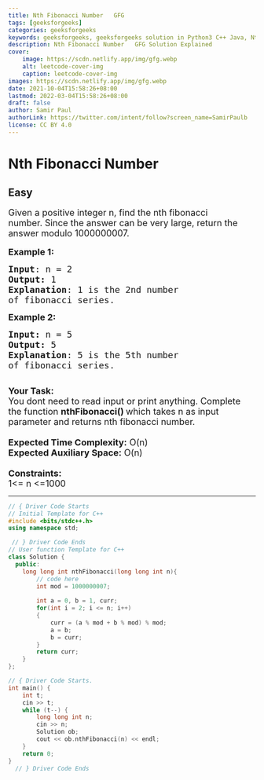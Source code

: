 ```yaml
---
title: Nth Fibonacci Number   GFG
tags: [geeksforgeeks]
categories: geeksforgeeks
keywords: geeksforgeeks, geeksforgeeks solution in Python3 C++ Java, Nth Fibonacci Number - GFG solution
description: Nth Fibonacci Number   GFG Solution Explained
cover:
    image: https://scdn.netlify.app/img/gfg.webp
    alt: leetcode-cover-img
    caption: leetcode-cover-img
images: https://scdn.netlify.app/img/gfg.webp
date: 2021-10-04T15:58:26+08:00
lastmod: 2022-03-04T15:58:26+08:00
draft: false
author: Samir Paul
authorLink: https://twitter.com/intent/follow?screen_name=SamirPaulb
license: CC BY 4.0
---
```



# Nth Fibonacci Number
## Easy 
<div class="problem-statement">
                <p></p><p><span style="font-size:18px">Given a positive integer n, find the nth fibonacci number.&nbsp;Since the answer can be very large, return&nbsp;the answer modulo 1000000007.</span><br>
<br>
<span style="font-size:18px"><strong>Example 1:</strong></span></p>

<pre><span style="font-size:18px"><strong>Input</strong>: n = 2
<strong>Output:</strong>&nbsp;1&nbsp;
<strong>Explanation</strong>: 1 is the 2nd number
of fibonacci series.</span>
</pre>

<p><span style="font-size:18px"><strong>Example 2:</strong></span></p>

<pre><span style="font-size:18px"><strong>Input: </strong>n = 5
<strong>Output:&nbsp;</strong>5
<strong>Explanation</strong>: 5 is the 5th number
of fibonacci series.
</span></pre>

<p><br>
<span style="font-size:18px"><strong>Your Task:&nbsp;&nbsp;</strong><br>
You dont need to read input or print anything. Complete the function <strong>nthFibonacci()&nbsp;</strong>which takes n&nbsp;as input parameter and returns nth fibonacci number.<br>
<br>
<strong>Expected Time Complexity:</strong> O(n)<br>
<strong>Expected Auxiliary Space:</strong> O(n)<br>
<br>
<strong>Constraints:</strong><br>
1&lt;= n&nbsp;&lt;=1000</span></p>
 <p></p>
            </div>

---




```cpp
// { Driver Code Starts
// Initial Template for C++
#include <bits/stdc++.h>
using namespace std;

 // } Driver Code Ends
// User function Template for C++
class Solution {
  public:
    long long int nthFibonacci(long long int n){
        // code here
        int mod = 1000000007;
        
        int a = 0, b = 1, curr;
        for(int i = 2; i <= n; i++)
        {
            curr = (a % mod + b % mod) % mod;
            a = b;
            b = curr;
        }
        return curr;
    }
};

// { Driver Code Starts.
int main() {
    int t;
    cin >> t;
    while (t--) {
        long long int n;
        cin >> n;
        Solution ob;
        cout << ob.nthFibonacci(n) << endl;
    }
    return 0;
}
  // } Driver Code Ends
```
